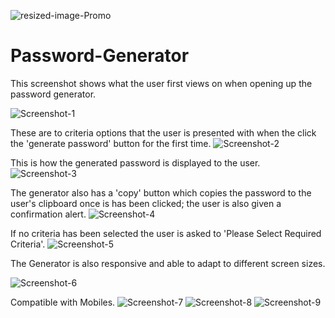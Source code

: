 ![resized-image-Promo](https://user-images.githubusercontent.com/83360651/122857718-d582f900-d310-11eb-8fba-d0df6fba1f75.jpeg)
# Password-Generator

This screenshot shows what the user first views on when opening up the password generator.

![Screenshot-1](https://user-images.githubusercontent.com/83360651/122856981-ab7d0700-d30f-11eb-8186-d4ce3571e0d8.JPG)

These are to criteria options that the user is presented with when the click the 'generate password' button for the first time.
![Screenshot-2](https://user-images.githubusercontent.com/83360651/122856986-ae77f780-d30f-11eb-8e3a-ec17d337653f.JPG)

This is how the generated password is displayed to the user.
![Screenshot-3](https://user-images.githubusercontent.com/83360651/122857026-bc2d7d00-d30f-11eb-8121-9a44547c89cd.JPG)

The generator also has a 'copy' button which copies the password to the user's clipboard once is has been clicked; the user is also given a confirmation alert.
![Screenshot-4](https://user-images.githubusercontent.com/83360651/122857035-c0599a80-d30f-11eb-9559-0c9993bf8162.JPG)

If no criteria has been selected the user is asked to 'Please Select Required Criteria'.
![Screenshot-5](https://user-images.githubusercontent.com/83360651/122857053-c9e30280-d30f-11eb-8baf-efc1af5367e5.JPG)

The Generator is also responsive and able to adapt to different screen sizes.

![Screenshot-6](https://user-images.githubusercontent.com/83360651/122857077-d4050100-d30f-11eb-892f-5d45f8f8e60b.JPG)

Compatible with Mobiles.
![Screenshot-7](https://user-images.githubusercontent.com/83360651/122857081-d5cec480-d30f-11eb-88b2-e7100dfdd38c.jpeg)
![Screenshot-8](https://user-images.githubusercontent.com/83360651/122857086-d6fff180-d30f-11eb-8ce8-a1db1babe676.jpg)
![Screenshot-9](https://user-images.githubusercontent.com/83360651/122857096-dbc4a580-d30f-11eb-8b6c-901c60567925.jpg)

